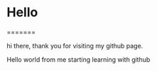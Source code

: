 # Hello
=======

hi there, thank you for visiting my github page. 

Hello world from me starting learning with github


